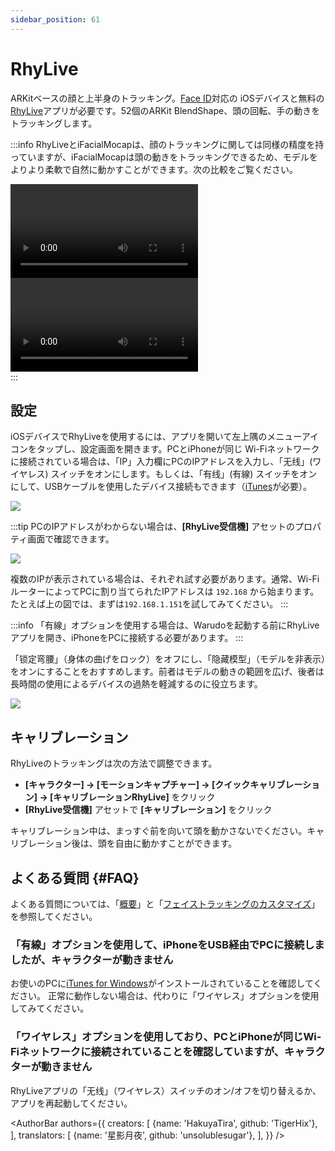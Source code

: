 ```yaml
---
sidebar_position: 61
---
```


# RhyLive

ARKitベースの顔と上半身のトラッキング。[Face ID](https://support.apple.com/en-us/HT208109)対応の iOSデバイスと無料の[RhyLive](https://apps.apple.com/us/app/rhylive/)アプリが必要です。52個のARKit BlendShape、頭の回転、手の動きをトラッキングします。

:::info
RhyLiveとiFacialMocapは、顔のトラッキングに関しては同様の精度を持っていますが、iFacialMocapは頭の動きをトラッキングできるため、モデルをよりより柔軟で自然に動かすことができます。次の比較をご覧ください。

<div className="video-box"><video controls src="/doc-img/zh-rhylive-video-1.mp4" />
<p>RhyLive</p>
</div>

<div className="video-box"><video controls src="/doc-img/zh-rhylive-video-2.mp4" />
<p>iFacialMocap</p>
</div>
:::

## 設定

iOSデバイスでRhyLiveを使用するには、アプリを開いて左上隅のメニューアイコンをタップし、設定画面を開きます。PCとiPhoneが同じ Wi-Fiネットワークに接続されている場合は、「IP」入力欄にPCのIPアドレスを入力し、「无线」(ワイヤレス) スイッチをオンにします。もしくは、「有线」(有線) スイッチをオンにして、USBケーブルを使用したデバイス接続もできます（[iTunes](https://www.apple.com/itunes/)が必要）。

![](/doc-img/zh-rhylive-1.webp)

:::tip
PCのIPアドレスがわからない場合は、**[RhyLive受信機]** アセットのプロパティ画面で確認できます。

![](/doc-img/jp-ifacialmocap-1.png)

複数のIPが表示されている場合は、それぞれ試す必要があります。通常、Wi-FiルーターによってPCに割り当てられたIPアドレスは `192.168` から始まります。たとえば上の図では、まずは`192.168.1.151`を試してみてください。
:::

:::info
「有線」オプションを使用する場合は、Warudoを起動する前にRhyLiveアプリを開き、iPhoneをPCに接続する必要があります。
:::

「锁定弯腰」（身体の曲げをロック）をオフにし、「隐藏模型」（モデルを非表示）をオンにすることをおすすめします。前者はモデルの動きの範囲を広げ、後者は長時間の使用によるデバイスの過熱を軽減するのに役立ちます。

![](/doc-img/zh-rhylive-3.webp)

## キャリブレーション

RhyLiveのトラッキングは次の方法で調整できます。
* **[キャラクター] → [モーションキャプチャー] → [クイックキャリブレーション] → [キャリブレーションRhyLive]** をクリック
* **[RhyLive受信機]** アセットで **[キャリブレーション]** をクリック

キャリブレーション中は、まっすぐ前を向いて頭を動かさないでください。キャリブレーション後は、頭を自由に動かすことができます。

## よくある質問 {#FAQ}

よくある質問については、「[概要](overview#FAQ)」と「[フェイストラッキングのカスタマイズ](face-tracking#FAQ)」を参照してください。

### 「有線」オプションを使用して、iPhoneをUSB経由でPCに接続しましたが、キャラクターが動きません

お使いのPCに[iTunes for Windows](https://support.apple.com/ja-jp/118290)がインストールされていることを確認してください。
正常に動作しない場合は、代わりに「ワイヤレス」オプションを使用してみてください。

### 「ワイヤレス」オプションを使用しており、PCとiPhoneが同じWi-Fiネットワークに接続されていることを確認していますが、キャラクターが動きません

RhyLiveアプリの「无线」（ワイヤレス）スイッチのオン/オフを切り替えるか、アプリを再起動してください。

<AuthorBar authors={{
  creators: [
    {name: 'HakuyaTira', github: 'TigerHix'},
  ],
  translators: [
    {name: '星影月夜', github: 'unsolublesugar'},
  ],
}} />
